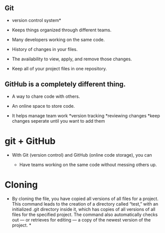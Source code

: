 ## Git

* version control system*

* Keeps things organized through different teams.

* Many developers working on the same code.

* History of changes in your files.

* The availability to view, apply, and remove those changes.

* Keep all of your project files in one repository.

## GitHub is a completely different thing.

* A way to chare code with others.

* An online space to store code.

* It helps manage team work
    *version tracking
    *reviewing changes
    *keep changes seperate until you want to add them
    
# git + GitHub

* With Git (version control) and GitHub (online code storage), you can

    * Have teams working on the same code without messing others up.

# Cloning

* By cloning the file, you have copied all versions of all files for a project. This command leads to the creation of a directory called “test,” with an initialized .git directory inside it, which has copies of all versions of all files for the specified project. The command also automatically checks out — or retrieves for editing — a copy of the newest version of the project. *

